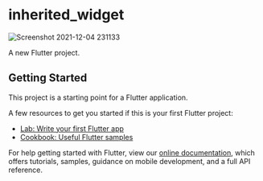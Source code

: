 # inherited_widget

![Screenshot 2021-12-04 231133](https://user-images.githubusercontent.com/78266241/144716488-334bc704-c5e3-4d6a-9457-86b68afc5526.png)

A new Flutter project.

## Getting Started

This project is a starting point for a Flutter application.

A few resources to get you started if this is your first Flutter project:

- [Lab: Write your first Flutter app](https://flutter.dev/docs/get-started/codelab)
- [Cookbook: Useful Flutter samples](https://flutter.dev/docs/cookbook)

For help getting started with Flutter, view our
[online documentation](https://flutter.dev/docs), which offers tutorials,
samples, guidance on mobile development, and a full API reference.
